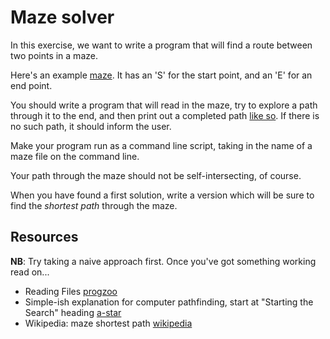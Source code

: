 # Maze solver

In this exercise, we want to write a program that will find a route between two points in a maze.

Here's an example [maze](http://assets.aaonline.io/fullstack/ruby/projects/maze_solver/maze1.txt). It has an 'S' for the start point, and an 'E' for an end point.

You should write a program that will read in the maze, try to explore a path through it to the end, and then print out a completed path [like so](http://assets.aaonline.io/fullstack/ruby/projects/maze_solver/maze1_solution.txt). If there is no such path, it should inform the user.

Make your program run as a command line script, taking in the name of a maze file on the command line.

Your path through the maze should not be self-intersecting, of course.

When you have found a first solution, write a version which will be sure to find the *shortest path* through the maze.

## Resources

**NB**: Try taking a naive approach first. Once you've got something working read on...

- Reading Files [progzoo](http://progzoo.net/wiki/Ruby:Read_a_Text_File)
- Simple-ish explanation for computer pathfinding, start at "Starting the Search" heading [a-star](http://archive.gamedev.net/archive/reference/articles/article2003.html)
- Wikipedia: maze shortest path [wikipedia](http://en.wikipedia.org/wiki/Maze_solving_algorithm#Shortest_path_algorithm)
